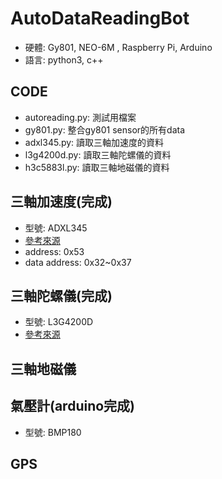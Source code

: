 # AutoDataReadingBot
* 硬體: Gy801, NEO-6M , Raspberry Pi, Arduino
* 語言: python3, c++

## CODE
* autoreading.py: 測試用檔案
* gy801.py: 整合gy801 sensor的所有data
* adxl345.py: 讀取三軸加速度的資料
* l3g4200d.py: 讀取三軸陀螺儀的資料
* h3c5883l.py: 讀取三軸地磁儀的資料

## 三軸加速度(完成)
* 型號: ADXL345
* [參考來源](https://github.com/pimoroni/adxl345-python)
* address: 0x53
* data address: 0x32~0x37

## 三軸陀螺儀(完成)
* 型號: L3G4200D
* [參考來源](http://www.pibits.net/code/raspberry-pi-l3gd20-sensor.php)

## 三軸地磁儀

## 氣壓計(arduino完成)
* 型號: BMP180

## GPS
